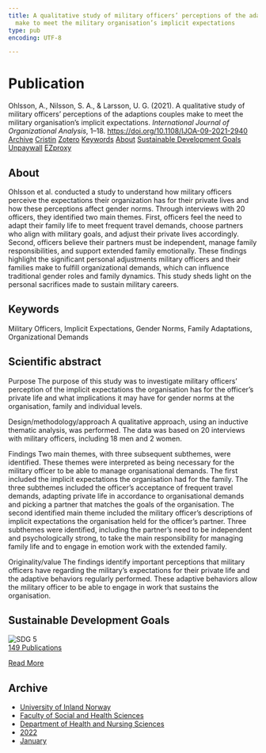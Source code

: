 ```yaml
---
title: A qualitative study of military officers’ perceptions of the adaptions couples
  make to meet the military organisation’s implicit expectations
type: pub
encoding: UTF-8

---
```

<h1>Publication</h1>
<article id="csl-bib-container-AD2MW79T" class="csl-bib-container">
  <div class="csl-bib-body"> <div class="csl-entry">Ohlsson, A., Nilsson, S. A., &#38; Larsson, U. G. (2021). A qualitative study of military officers’ perceptions of the adaptions couples make to meet the military organisation’s implicit expectations. <i>International Journal of Organizational Analysis</i>, 1–18. <a href="https://doi.org/10.1108/IJOA-09-2021-2940">https://doi.org/10.1108/IJOA-09-2021-2940</a></div> </div>
  <div class="csl-bib-buttons">
    <a href="#taxonomy-article-AD2MW79T" alt="archive" class="csl-bib-button">Archive</a>
    <a href="https://app.cristin.no/results/show.jsf?id=1983500" alt="Cristin" class="csl-bib-button">Cristin</a>
    <a href="http://zotero.org/groups/5881554/items/AD2MW79T" alt="Zotero" class="csl-bib-button">Zotero</a>
    <a href="#keywords-article-AD2MW79T" alt="keywords" class="csl-bib-button">Keywords</a>
    <a href="#about-article-AD2MW79T" alt="about_pub" class="csl-bib-button">About</a>
    <a href="#sdg-article-AD2MW79T" alt="sdg" class="csl-bib-button">Sustainable Development Goals</a>
    <a href="https://doi.org/10.1108/ijoa-09-2021-2940" alt="Unpaywall" class="csl-bib-button">Unpaywall</a>
    <a href="https://doi.org/10.1108/ijoa-09-2021-2940" alt="EZproxy" class="csl-bib-button">EZproxy</a>
  </div>
  <div id="csl-bib-meta-container-AD2MW79T"></div>
</article>
<div id="csl-bib-meta-AD2MW79T" class="csl-bib-meta">
  <article id="about-article-AD2MW79T" class="about_pub-article">
    <h1>About</h1>
    Ohlsson et al. conducted a study to understand how military officers perceive the expectations their organization has for their private lives and how these perceptions affect gender norms. Through interviews with 20 officers, they identified two main themes. First, officers feel the need to adapt their family life to meet frequent travel demands, choose partners who align with military goals, and adjust their private lives accordingly. Second, officers believe their partners must be independent, manage family responsibilities, and support extended family emotionally. These findings highlight the significant personal adjustments military officers and their families make to fulfill organizational demands, which can influence traditional gender roles and family dynamics. This study sheds light on the personal sacrifices made to sustain military careers.
  </article>
  <article id="keywords-article-AD2MW79T" class="keywords-article">
    <h1>Keywords</h1>
    Military Officers, Implicit Expectations, Gender Norms, Family Adaptations, Organizational Demands
  </article>
  <article id="abstract-article-AD2MW79T" class="abstract-article">
    <h1>Scientific abstract</h1>
    Purpose 
The purpose of this study was to investigate military officers’ perception of the implicit expectations the organisation has for the officer’s private life and what implications it may have for gender norms at the organisation, family and individual levels. 
 
Design/methodology/approach 
A qualitative approach, using an inductive thematic analysis, was performed. The data was based on 20 interviews with military officers, including 18 men and 2 women. 
 
Findings 
Two main themes, with three subsequent subthemes, were identified. These themes were interpreted as being necessary for the military officer to be able to manage organisational demands. The first included the implicit expectations the organisation had for the family. The three subthemes included the officer’s acceptance of frequent travel demands, adapting private life in accordance to organisational demands and picking a partner that matches the goals of the organisation. The second identified main theme included the military officer’s descriptions of implicit expectations the organisation held for the officer’s partner. Three subthemes were identified, including the partner’s need to be independent and psychologically strong, to take the main responsibility for managing family life and to engage in emotion work with the extended family. 
 
Originality/value 
The findings identify important perceptions that military officers have regarding the military’s expectations for their private life and the adaptive behaviors regularly performed. These adaptive behaviors allow the military officer to be able to engage in work that sustains the organisation.
  </article>
  <article id="sdg-article-AD2MW79T" class="sdg-article">
    <h1>Sustainable Development Goals</h1>
    <div class="sdg-container"><div id="sdg5" class="sdg">
        <img src="{{< params subfolder >}}images/sdg/sdg05_en.png" class="image" alt="SDG 5">
        <div class="sdg-overlay">
          <a href="{{< params subfolder >}}en/archive/?sdg=5#archive" class="sdg-publication-count"><span>149</span> Publications</a>
          <p><a href="https://sdgs.un.org/goals/goal5" class="sdg-read-more">Read More</a></p>
        </div>
      </div></div>
  </article>
  <article id="taxonomy-article-AD2MW79T" class="taxonomy-article">
    <h1>Archive</h1>
    <ul>
      <li><a href="{{< params subfolder >}}en/archive/?key=3DCRN523">University of Inland Norway</a></li>
      <li><a href="{{< params subfolder >}}en/archive/?key=IDKFS3MX">Faculty of Social and Health Sciences</a></li>
      <li><a href="{{< params subfolder >}}en/archive/?key=GTV4ECMZ">Department of Health and Nursing Sciences</a></li>
      <li><a href="{{< params subfolder >}}en/archive/?key=558P36BB">2022</a></li>
      <li><a href="{{< params subfolder >}}en/archive/?key=SRZ8ZINR">January</a></li>
    </ul>
  </article>
</div>

